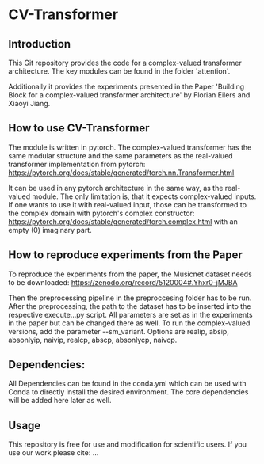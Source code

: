 # CV-Transformer

## Introduction

This Git repository provides the code for a complex-valued transformer architecture. The key modules can be found in the folder 'attention'. 

Additionally it provides the experiments presented in the Paper 'Building Block for a complex-valued transformer architecture' by Florian Eilers and Xiaoyi Jiang.

## How to use CV-Transformer
The module is written in pytorch. The complex-valued transformer has the same modular structure and the same parameters as the real-valued transformer implementation from pytorch: https://pytorch.org/docs/stable/generated/torch.nn.Transformer.html

It can be used in any pytorch architecture in the same way, as the real-valued module. The only limitation is, that it expects complex-valued inputs. If one wants to use it with real-valued input, those can be transformed to the complex domain with pytorch's complex constructor: https://pytorch.org/docs/stable/generated/torch.complex.html with an empty (0) imaginary part.

## How to reproduce experiments from the Paper

To reproduce the experiments from the paper, the Musicnet dataset needs to be downloaded: https://zenodo.org/record/5120004#.Yhxr0-jMJBA

Then the preprocessing pipeline in the preproccesing folder has to be run. 
After the preprocessing, the path to the dataset has to be inserted into the respective execute...py script. All parameters are set as in the experiments in the paper but can be changed there as well. To run the complex-valued versions, add the parameter --sm_variant. Options are realip, absip, absonlyip, naivip, realcp, abscp, absonlycp, naivcp. 

## Dependencies:
All Dependencies can be found in the conda.yml which can be used with Conda to directly install the desired environment. The core dependencies will be added here later as well.

## Usage
This repository is free for use and modification for scientific users. If you use our work please cite:
...

